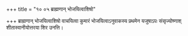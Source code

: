+++
title = "१० ०५ ब्राह्मणान् भोजयित्वाशिषो"

+++
ब्राह्मणान् भोजयित्वाशिषो वाचयित्वा कुमारं भोजयित्वाऽनुवाकस्य प्रथमेन यजुषाऽपः संसृज्योष्णाश् शीतास्वानीयोत्तरया शिर उनत्ति।
